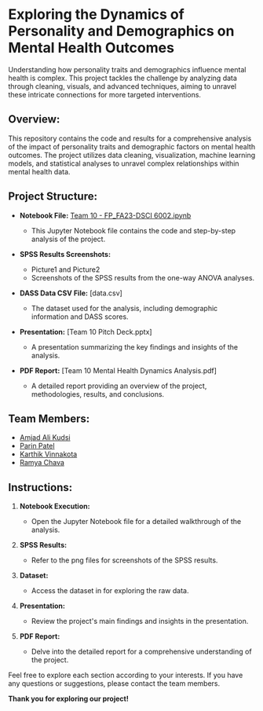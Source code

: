 # Exploring the Dynamics of Personality and Demographics on Mental Health Outcomes

Understanding how personality traits and demographics influence mental health is complex. This project tackles the challenge by analyzing data through cleaning, visuals, and advanced techniques, aiming to unravel these intricate connections for more targeted interventions.

## Overview:

This repository contains the code and results for a comprehensive analysis of the impact of personality traits and demographic factors on mental health outcomes. The project utilizes data cleaning, visualization, machine learning models, and statistical analyses to unravel complex relationships within mental health data.

## Project Structure:

- **Notebook File:** [Team 10 - FP_FA23-DSCI 6002.ipynb]([URL](https://github.com/Intro-to-Data-Science-Team-10/Analysis-of-Mental-Health-Dynamics/blob/main/Team%2010%20-%20FP_FA23-DSCI%206002.ipynb))
  - This Jupyter Notebook file contains the code and step-by-step analysis of the project.

- **SPSS Results Screenshots:**
  - Picture1 and Picture2
  - Screenshots of the SPSS results from the one-way ANOVA analyses.

- **DASS Data CSV File:** [data.csv]
  - The dataset used for the analysis, including demographic information and DASS scores.

- **Presentation:** [Team 10 Pitch Deck.pptx]
  - A presentation summarizing the key findings and insights of the analysis.

- **PDF Report:** [Team 10 Mental Health Dynamics Analysis.pdf]
  - A detailed report providing an overview of the project, methodologies, results, and conclusions.

## Team Members:

- [Amjad Ali Kudsi](https://github.com/AmjadKudsi)
- [Parin Patel](https://github.com/Parinv014)
- [Karthik Vinnakota](https://github.com/karthik-vinnakota)
- [Ramya Chava](https://github.com/ramyachava412)

## Instructions:

1. **Notebook Execution:**
   - Open the Jupyter Notebook file for a detailed walkthrough of the analysis.

2. **SPSS Results:**
   - Refer to the png files for screenshots of the SPSS results.

3. **Dataset:**
   - Access the dataset in for exploring the raw data.

4. **Presentation:**
   - Review the project's main findings and insights in the presentation.

5. **PDF Report:**
   - Delve into the detailed report for a comprehensive understanding of the project.

Feel free to explore each section according to your interests. If you have any questions or suggestions, please contact the team members.

**Thank you for exploring our project!**

